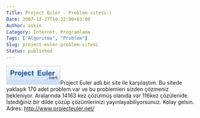 ```yaml
---
Title: Project Euler - Problem sitesi:)
Date: 2007-12-27T10:32:00+03:00
Author: askin
Category: İnternet, Programlama
Tags: ["Algoritma", "Problem"]
Slug: project-euler-problem-sitesi
Status: published
---
```


![Project Euler - Problem sitesi:)](/uploads/2007/12/projecteuler.gif)Project Euler adlı bir site ile karşılaştım. Bu sitede yaklaşık 170 adet problem var ve bu problemleri sizden çözmeniz bekleniyor. Aralarında 14163 kez çözülmüş olanıda var 116kez çözülenide. İstediğiniz bir dilde çözüp çözümlerinizi yayınlayabiliyorsunuz. Kolay gelsin.  
Adres: <http://www.projecteuler.net/>
